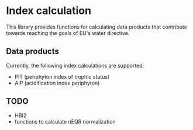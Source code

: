 # Index calculation

This library provides functions for calculating data products that contribute towards reaching the goals of EU's water directive.

## Data products

Currently, the following index calculations are supported:

- PIT (periphyton index of trophic status)
- AIP (acidification index periphyton)

## TODO

- HBI2
- functions to calculate nEQR normalization